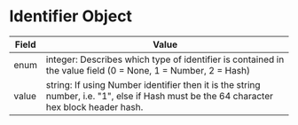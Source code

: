 # Identifier Object

| Field | Value |
|-------|-------|
| enum | integer: Describes which type of identifier is contained in the value field (0 = None, 1 = Number, 2 = Hash) |
| value | string: If using Number identifier then it is the string number, i.e. "1", else if Hash must be the 64 character hex block header hash. |
